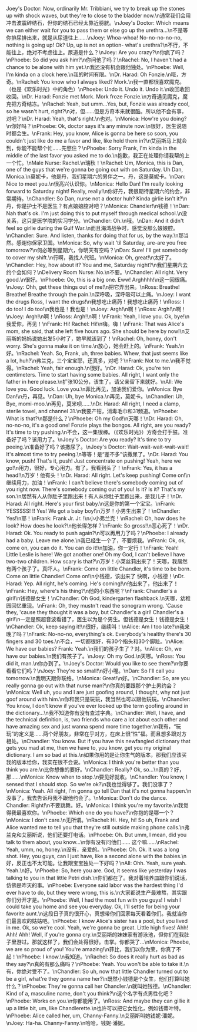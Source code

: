 Joey's Doctor: Now, ordinarily Mr. Tribbiani, we try to break up the stones up with shock waves, but they're to close to the bladder now.\n通常我们会用冲击波震碎结石，但你的结石已经太靠近膀胱。\nJoey's Doctor: Which means we can either wait for you to pass them or else go up the urethra...\n不是等你排尿排出来，就是从尿道往上……\nJoey: Whoa-whoa! No-no-no-no-no, nothing is going up! Ok? Up, up is not an option- what's urethra?\n不行，不能往上，绝对不考虑往上。尿道是什么？\nJoey: Are you crazy?\n你疯了吗？\nPhoebe: So did you ask him?\n你问他了吗？\nRachel: No, I haven't had a chance to be alone with him yet.\n我还没有机会跟他独处。\nPhoebe: Well, I'm kinda on a clock here.\n我的时间有限。\nDr. Harad: Oh Fonzie.\n哦，方奇。\nRachel: You know who I always liked? Mork.\n我一直都很喜欢魔克。（也是《欢乐时光》中的角色）\nPhoebe: Undo it. Undo it. Undo it.\n收回收回收回。\nDr. Harad: Fonzie met Mork. Mork froze Fonzie.\n方奇遇见魔克，魔克把方奇结冻。\nRachel: Yeah, but umm...Yes, but, Fonzie was already cool, so he wasn't hurt, right?\n对，但……但是方奇本来就很酷。所以他不会有事，对吧？\nDr. Harad: Yeah, that's right.\n也对。\nMonica: How're you doing?\n你好吗？\nPhoebe: Ok, doctor says it's any minute now.\n很好，医生说随时都会生。\nFrank: Hey, you know, Alice is gonna be here so soon, you couldn't just like do me a favor and like, like hold them in?\n艾丽斯马上就会到，你能不能帮个忙……先憋住？\nPhoebe: Sorry Frank, I'm kinda in the middle of the last favor you asked me to do.\n抱歉，我正在处理你请我帮的上一个忙。\nMale Nurse: Rachel.\n瑞秋！\nRachel: Um, Monica, this is Dan, one of the guys that we're gonna be going out with on Saturday. Uh Dan, Monica.\n莫妮卡，他是丹，我们星期六的男伴之一。丹，这是莫妮卡。\nDan: Nice to meet you.\n很高兴认识你。\nMonica: Hello Dan! I'm really looking forward to Saturday night! Really, really!\n你好丹，我很期待星期六的约会，非常期待。\nChandler: So Dan, nurse not a doctor huh? Kinda girlie isn't it?\n丹，你是护士不是医生？有点娘娘腔对吧？\nMonica: Chandler!\n钱德！\nDan: Nah that's ok. I'm just doing this to put myself through medical school.\n没关系，这只是医学院的实习学分。\nChandler: Oh.\n哦。\nDan: And it didn't feel so girlie during the Gulf War.\n而且海湾战争时，感觉没那么娘娘腔。\nChandler: Sure. And listen, thanks for doing that for us, by the way.\n那当然。感谢你保家卫国。\nMonica: So, why wait 'til Saturday, are-are you free tomorrow?\n何必等到星期六，你明天有空吗？\nDan: Sure! I'll get somebody to cover my shift.\n行啊，我找人代班。\nMonica: Oh, great!\n太好了。\nChandler: Hey, how about it? You and me, Saturday night?\n我们星期六去约个会如何？\nDelivery Room Nurse: No.\n不要。\nChandler: All right. Very good.\n很好。\nPhoebe: Oo, this is a big one. Eww! Arghhhh!\n这一回很痛。\nJoey: Ohh, get these things out of me!\n把它弄出来。\nRoss: Breathe! Breathe! Breathe through the pain.\n深呼吸，深呼吸可以止痛。\nJoey: I want the drugs Ross, I want the drugs!\n我想吃止痛药！我想吃止痛药！\nRoss: I do too! I do too!\n我也是！我也是！\nJoey: Argh!\n啊！\nRoss: Argh!\n啊！\nJoey: Argh!\n啊！\nRoss: Argh!\n啊！\nFrank: Yeah, I love you. Ok, bye!\n我爱你，再见！\nFrank: Hi! Rachel: Hi!\n嗨。嗨！\nFrank: That was Alice's mom, she said, that she left five hours ago. She should be here by now!\n艾丽斯的妈妈说她出发5小时了，她早就该到了！\nRachel: Oh, honey, don't worry. She's gonna make it on time.\n放心，她会赶上的。\nFrank: Yeah.\n好。\nRachel: Yeah. So, Frank, uh, three babies. Whew, that just seems like a lot, huh?\n弗兰克，三个宝宝耶，还真多，对吧？\nFrank: Not to me.\n我不觉得。\nRachel: Yeah, fair enough.\n很好。\nDr. Harad: Ok, you're ten centimeters. Time to start having some babies. All right, I want only the father in here please.\n扩张10公分，该生了。请父亲留下来就好。\nAll: We love you. Good luck. Love you.\n菲比再见，加油我们爱你。\nMonica: Bye Dan!\n丹，再见。\nDan: Uh, bye Monica.\n再见，莫妮卡。\nChandler: Uh, Bye, momi-moo.\n再见，莫米呗……\nDr. Harad: All right, I need a clamp, sterile towel, and channel 31.\n我要产钳，消毒毛巾和31频道。\nPhoebe: What is that?\n那是什么？\nPhoebe: Oh my God!\n天哪！\nDr. Harad: Oh, no-no-no, it's a good one! Fonzie plays the bongos. All right, are you ready? It's time to try pushing.\n不会，这一集很棒。（《欢乐时光》）方奇会打手鼓。准备好了吗？该用力了。\nJoey's Doctor: Are you ready? It's time to try peeing.\n准备好了吗？该撒尿了。\nJoey's Doctor: Wait-wait-wait-wait-wait! It's almost time to try peeing.\n等等！是“差不多”该撒尿了。\nDr. Harad: You know, push! That's it, push! Just concentrate on pushing! Yeah, here we go!\n用力，很好，专心用力。有了，我看到头了！\nFrank: Yes, it has a head!\n万岁！他有头！\nDr. Harad: All right. Let's keep pushing! Come on!\n继续用力，加油！\nFrank: I can't believe there's somebody coming out of you right now. There's somebody coming out of you! Is it? Is it? That's my son.\n居然有人从你肚子里跑出来！有人从你肚子里跑出来，是我儿子！\nDr. Harad: All right. Here's your first baby.\n这是你的第一个宝宝。\nFrank: YESSSSS! !! Yes! We got a baby boy!\n万岁！小男生出来了！\nChandler: Yes!\n耶！\nFrank: Frank Jr. Jr. !\n小小弗兰克！\nRachel: Oh, how does he look? How does he look?\n他长得怎样？\nFrank: So gross!\n恶心死了！\nDr. Harad: Ok. You ready to push again?\n可以再用力了吗？\nPhoebe: I already had a baby. Leave me alone.\n我已经生一个了，不要烦我。\nFrank: Ok, ok, come on, you can do it. You can do it!\n加油，你一定行！\nFrank: Yeah! Little Leslie is here! We got another one! Oh my God, I can't believe I have two-two children. How scary is that?\n万岁！小莱丝莉出来了！天哪，我居然有两个孩子了。真吓人。\nFrank: Come on little Chandler, it's time to be born. Come on little Chandler! Come on!\n小钱德，该出来了 快啊，小钱德！\nDr. Harad: Yep. All right, he's coming. He's coming!\n他出来了，他出来了！\nFrank: Hey, where's his thing?\n他的小东西呢？\nFrank: Chandler's a girl!\n钱德是女生！\nChandler: Oh God, kindergarten flashback.\n天哪，幼稚园回忆重现。\nFrank: Oh, they mustn't read the sonogram wrong. 'Cause they, 'cause they thought it was a boy, but Chandler's a girl! Chandler's a girl!\n一定是照超音波看错了，医生以为是个男生。但钱德是女生！钱德是女生！\nChandler: Ok, keep saying it!\n很好，继续叫！\nAlice: Am I too late?\n我来晚了吗？\nFrank: No-no-no, everything's ok. Everybody's healthy there's 30 fingers and 30 toes.\n不会，一切都很好，有30个指头和30个脚趾。\nAlice: We have our babies? Frank: Yeah.\n我们的孩子生了？对。\nAlice: Oh, we have our babies.\n我们有孩子了。\nJoey: Oh my God.\n天哪。\nRoss: You did it, man.\n你办到了。\nJoey's Doctor: Would you like to see them?\n你要看看它们吗？\nJoey: They're so small!\n好小喔。\nDan: So I'll call you tomorrow.\n我明天跟你联络。\nMonica: Great!\n好。\nChandler: So, are you really gonna go out with that nurse man?\n你真的要跟那个护士男约会？\nMonica: Well uh, you and I are just goofing around, I thought, why not just goof around with him.\n你和我只是玩玩，我当然也可以跟他玩玩。\nChandler: You know, I don't know if you've ever looked up the term goofing around in the dictionary...\n我不知道你有没有查过字典。\nChandler: Well, I have, and the technical definition, is, two friends who care a lot about each other and have amazing sex and just wanna spend more time together.\n我有，“玩玩”的定义是……两个好朋友，非常在乎对方，在床上很“性”福。而且想多跟对方相处。\nChandler: You know. But if you have this newfangled dictionary that gets you mad at me, then we have to, you know, get you my original dictionary. I am so bad at this.\n如果你用的是让你生气的版本，那我们应该买我的版本给你，我实在很不会说。\nMonica: I think you're better than you think you are.\n比你想像的要好。\nChandler: Really? Ok, so...\n真的？好，那……\nMonica: Know when to stop.\n要见好就收。\nChandler: You know, I sensed that I should stop. So we're ok?\n我也觉得够了。我们没事了？\nMonica: Yeah. All right, I'm gonna go tell Dan that it's not gonna happen.\n没事了，我去告诉丹我不跟他约会了。\nMonica: Don't do the dance. Chandler: Right!\n不要跳舞。好。\nMonica: I think you're my favorite.\n我觉得我最喜欢你。\nPhoebe: Which one do you have?\n你抱的是哪一个？\nMonica: I don't care.\n无所谓。\nRachel: Hi. Hey, hi! So uh, Frank and Alice wanted me to tell you that they're still outside making phone calls.\n弗兰克和艾丽斯说，他们还要打电话。\nPhoebe: Oh. But umm, I mean, did you talk to them about, you know...\n你有没有问他们…… 这个嘛……\nRachel: Yeah, umm, no, honey.\n没有，亲爱的。\nPhoebe: Oh. Ok. It was a long shot. Hey, you guys, can I just have, like a second alone with the babies.\n好，反正也不太可能。让我跟宝宝独处一下好吗？\nAll: Ohh. Yeah, sure yeah. Yeah.\n好。\nPhoebe: So, here you are. God, it seems like yesterday I was talking to you in that little Petri dish.\n你们都在了。我对着培养皿跟你们说话，仿佛是昨天的事。\nPhoebe: Everyone said labor was the hardest thing I'd ever have to do, but they were wrong, this is.\n大家都说生产最难熬，其实跟你们分开才是。\nPhoebe: Well, I had the most fun with you guys! I wish I could take you home and see you everyday. Ok, I'll settle for being your favorite aunt.\n这段日子真的很开心，真想带你们回家每天看着你们。我就当你们最喜欢的姑姑吧。\nPhoebe: I know Alice's sister has a pool, but you lived in me. Ok, so we're cool. Yeah, we're gonna be great. Little high fives! Ahh! Ahh! Ahh! Well, if you're gonna cry.\n艾丽斯的妹妹家有游泳池，但你们在我肚子里游过。那就这样了，我们会处得很好。击掌。你都哭了...\nMonica: Phoebe, we are so proud of you! You're amazing!\n菲比，我们以你为荣，你真了不起！\nPhoebe: I know.\n我知道。\nRachel: So does it really hurt as bad as they say?\n真的有那么痛吗？\nPhoebe: Yeah. You won't be able to take it.\n有，你绝对受不了。\nChandler: So uh, now that little Chandler turned out to be a girl, what're they gonna name her?\n既然小钱德是个女生，他们打算叫她什么？\nPhoebe: They're gonna call her Chandler.\n就叫她钱德。\nChandler: Kind of a, masculine name, don't you think?\n这个名字有点男性化吧？\nPhoebe: Works on you.\n你都能用了。\nRoss: And maybe they can gillie it up a little bit, um, like Chandlerette.\n也许可以把它女性化，例如钱蒂叶特。\nPhoebe: Alice called her, um, Channy-Fanny.\n艾丽斯叫她钱妮·潘妮。\nJoey: Ha-ha. Channy-Fanny.\n哈哈，钱妮·潘妮。
        